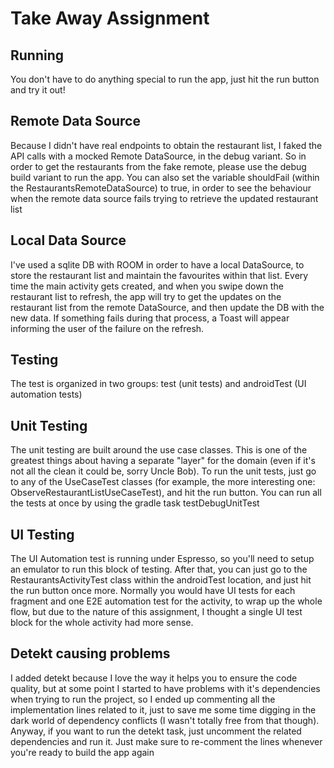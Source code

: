 # Take Away Assignment

## Running

You don't have to do anything special to run the app, just hit the run button and try it out!

## Remote Data Source

Because I didn't have real endpoints to obtain the restaurant list, I faked the API calls with a mocked Remote DataSource, in the debug variant.
So in order to get the restaurants from the fake remote, please use the debug build variant to run the app.
You can also set the variable shouldFail (within the RestaurantsRemoteDataSource) to true, in order to see the behaviour when the remote data source fails trying to retrieve the updated restaurant list

## Local Data Source

I've used a sqlite DB with ROOM in order to have a local DataSource, to store the restaurant list and maintain the favourites within that list.
Every time the main activity gets created, and when you swipe down the restaurant list to refresh, the app will try to get the updates on the restaurant list from the remote DataSource, and then update the DB with the new data. If something fails during that process, a Toast will appear informing the user of the failure on the refresh.

## Testing

The test is organized in two groups: test (unit tests) and androidTest (UI automation tests)

## Unit Testing

The unit testing are built around the use case classes. This is one of the greatest things about having a separate "layer" for the domain (even if it's not all the clean it could be, sorry Uncle Bob).
To run the unit tests, just go to any of the UseCaseTest classes (for example, the more interesting one: ObserveRestaurantListUseCaseTest), and hit the run button. You can run all the tests at once by using the gradle task testDebugUnitTest

## UI Testing

The UI Automation test is running under Espresso, so you'll need to setup an emulator to run this block of testing. After that, you can just go to the RestaurantsActivityTest class within the androidTest location, and just hit the run button once more. Normally you would have UI tests for each fragment and one E2E automation test for the activity, to wrap up the whole flow, but due to the nature of this assignment, I thought a single UI test block for the whole activity had more sense.

## Detekt causing problems

I added detekt because I love the way it helps you to ensure the code quality, but at some point I started to have problems with it's dependencies when trying to run the project, so I ended up commenting all the implementation lines related to it, just to save me some time digging in the dark world of dependency conflicts (I wasn't totally free from that though). Anyway, if you want to run the detekt task, just uncomment the related dependencies and run it. Just make sure to re-comment the lines whenever you're ready to build the app again
